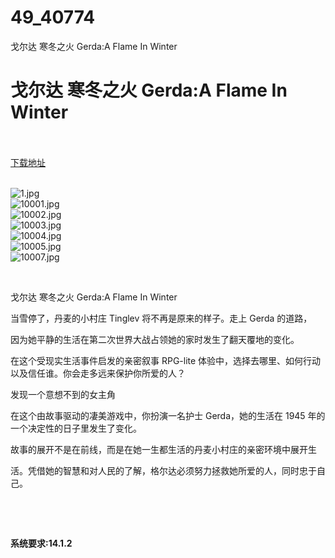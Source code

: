 # 49_40774
戈尔达 寒冬之火 Gerda:A Flame In Winter
# 戈尔达 寒冬之火 Gerda:A Flame In Winter
 <br/></br>
[下载地址](https://www.switch520.cc/article/40774 "下载地址")
<br/></br>

<p><img title="1.jpg" src="https://www.switch520.cc/muke_img/2022_09_02_ee333f57c5a60.jpg" alt="1.jpg"><br>
<img title="10001.jpg" src="https://www.switch520.cc/muke_img/2022_09_02_7cf52b16215b6.jpg" alt="10001.jpg"><br>
<img title="10002.jpg" src="https://www.switch520.cc/muke_img/2022_09_02_970a1512cd406.jpg" alt="10002.jpg"><br>
<img title="10003.jpg" src="https://www.switch520.cc/muke_img/2022_09_02_5c66e0e3c61c7.jpg" alt="10003.jpg"><br>
<img title="10004.jpg" src="https://www.switch520.cc/muke_img/2022_09_02_39d8ae63ab7cc.jpg" alt="10004.jpg"><br>
<img title="10005.jpg" src="https://www.switch520.cc/muke_img/2022_09_02_d81a35fa2e454.jpg" alt="10005.jpg"><br>
<img title="10007.jpg" src="https://www.switch520.cc/muke_img/2022_09_02_f38fe501cbb38.jpg" alt="10007.jpg"></p>
<p>&nbsp;</p>
<p>戈尔达 寒冬之火 Gerda:A Flame In Winter</p>
<p>当雪停了，丹麦的小村庄 Tinglev 将不再是原来的样子。走上 Gerda 的道路，</p>
<p>因为她平静的生活在第二次世界大战占领她的家时发生了翻天覆地的变化。</p>
<p>在这个受现实生活事件启发的亲密叙事 RPG-lite 体验中，选择去哪里、如何行动以及信任谁。你会走多远来保护你所爱的人？</p>
<p>发现一个意想不到的女主角</p>
<p>在这个由故事驱动的凄美游戏中，你扮演一名护士 Gerda，她的生活在 1945 年的一个决定性的日子里发生了变化。</p>
<p>故事的展开不是在前线，而是在她一生都生活的丹麦小村庄的亲密环境中展开生</p>
<p>活。凭借她的智慧和对人民的了解，格尔达必须努力拯救她所爱的人，同时忠于自己。</p>
<p>&nbsp;</p>
<p>&nbsp;</p>
<p><strong>系统要求:14.1.2</strong></p>



